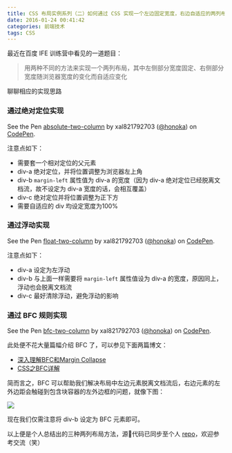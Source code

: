 ```yaml
---
title: CSS 布局实例系列（二）如何通过 CSS 实现一个左边固定宽度，右边自适应的两列布局
date: 2016-01-24 00:41:42
categories: 前端技术
tags: CSS
---
```


最近在百度 IFE 训练营中看见的一道题目：

> 用两种不同的方法来实现一个两列布局，其中左侧部分宽度固定、右侧部分宽度随浏览器宽度的变化而自适应变化

聊聊相应的实现思路  
<!--more-->

### 通过绝对定位实现
<p data-height="265" data-theme-id="0" data-slug-hash="ZQrMXR" data-default-tab="css,result" data-user="honoka" data-embed-version="2" data-pen-title="absolute-two-column" class="codepen">See the Pen <a href="https://codepen.io/honoka/pen/ZQrMXR/">absolute-two-column</a> by xal821792703 (<a href="https://codepen.io/honoka">@honoka</a>) on <a href="https://codepen.io">CodePen</a>.</p>
<script async src="https://static.codepen.io/assets/embed/ei.js"></script> 

注意点如下：

- 需要套一个相对定位的父元素
- div-a 绝对定位，并将位置调整为浏览器左上角
- div-b `margin-left` 属性值为 div-a 的宽度（因为 div-a 绝对定位已经脱离文档流，故不设定为 div-a 宽度的话，会相互覆盖）
- div-c 绝对定位并将位置调整为正下方
- 需要自适应的 div 均设定宽度为100% 

### 通过浮动实现
<p data-height="265" data-theme-id="0" data-slug-hash="PZQdEG" data-default-tab="css,result" data-user="honoka" data-embed-version="2" data-pen-title="float-two-column" class="codepen">See the Pen <a href="https://codepen.io/honoka/pen/PZQdEG/">float-two-column</a> by xal821792703 (<a href="https://codepen.io/honoka">@honoka</a>) on <a href="https://codepen.io">CodePen</a>.</p>
<script async src="https://static.codepen.io/assets/embed/ei.js"></script>

注意点如下：

- div-a 设定为左浮动
- div-b 与上面一样需要将 `margin-left` 属性值设为 div-a 的宽度，原因同上，浮动也会脱离文档流
- div-c 最好清除浮动，避免浮动的影响

### 通过 BFC 规则实现
<p data-height="265" data-theme-id="0" data-slug-hash="JGpapq" data-default-tab="css,result" data-user="honoka" data-embed-version="2" data-pen-title="bfc-two-column" class="codepen">See the Pen <a href="https://codepen.io/honoka/pen/JGpapq/">bfc-two-column</a> by xal821792703 (<a href="https://codepen.io/honoka">@honoka</a>) on <a href="https://codepen.io">CodePen</a>.</p>
<script async src="https://static.codepen.io/assets/embed/ei.js"></script>

此处便不花大量篇幅介绍 BFC 了，可以参见下面两篇博文：

- [深入理解BFC和Margin Collapse](http://www.w3cplus.com/css/understanding-bfc-and-margin-collapse.html)
- [CSS之BFC详解](http://www.html-js.com/article/1866)

简而言之，BFC 可以帮助我们解决布局中左边元素脱离文档流后，右边元素的左外边距会触碰到包含块容器的左外边框的问题，就像下图：

![](http://7xinvi.com1.z0.glb.clouddn.com/css2.png)

现在我们仅需注意将 div-b 设定为 BFC 元素即可。

以上便是个人总结出的三种两列布局方法，源代码已同步至个人 [repo](https://github.com/nitta-honoka/baiduIFE_practice/tree/master/2015_spring/Intermediate/task0001)，欢迎参考交流（笑）

 